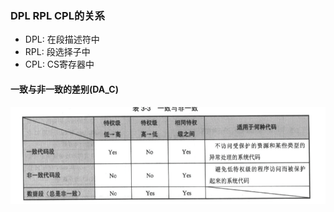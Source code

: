 ### DPL RPL CPL的关系
- DPL: 在段描述符中
- RPL: 段选择子中
- CPL: CS寄存器中

#### 一致与非一致的差别(DA_C)
![conform](pictures/conformed.png)

